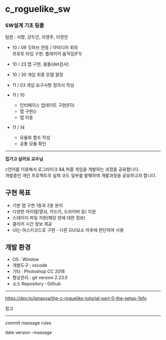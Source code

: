 # c_roguelike_sw

### SW설계 기초 팀플

팀원 : 서향, 강두안, 지영주, 이정안

* 10 / 09 깃허브 연동 / 아이디어 회의   
프로토 타입 구현. 플레이어 움직임(F1)

* 10 / 23 맵 구현, 충돌(det검사)

* 10 / 30 게임 최종 모델 결정

* 11 / 03 게임 요구사항 정의서 작성

* 11 / 10 
  * 인터페이스 업데이트 구현(F0)
  * 맵 구현()
  * 맵 이동

* 11 / 14  
  * 모듈화 함수 작성
  * 공통 모듈 확인
 
---  

**집가고 싶어요 교수님**  

c언어를 이용해서 로그라이크 && 퍼즐 게임을 개발하는 과정을 공유합니다.  
개발중인 개인 프로젝트의 실제 코드 일부를 발췌하여 개발과정을 공유하고자 합니다.


## 구현 목표
* 기본 맵 구현 1층과 2층 분리
* 다양한 아이템(열쇠, 카드키, 드라이버 등) 지원
* 스테이지 파일 지원(해당 방에 대한 정보)
* 클리어 시간 정보 제공
* UI는 아스키코드로 구현 - 다른 GUI요소 차후에 판단하여 사용

## 개발 환경
* OS : Window
* 개발도구 : vscode
* 기타 : Photoshop CC 2018
* 형상관리 : git version 2.23.0
* 소스 Repository : Github

---  

https://dev.to/ignaoya/the-c-roguelike-tutorial-part-0-the-setup-1pfo  

참고

---  

commit massage rules  

date version -massage
